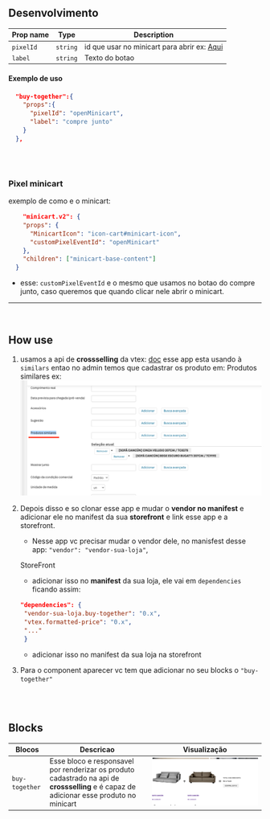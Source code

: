 ## Desenvolvimento

| Prop name       | Type                | Description                                                                                                  |
| --------------- | ------------------- | ------------------------------------------------------------------------------------------------------------ |
| `pixelId`    | `string`            | id que usar no minicart para abrir ex: <a href="#minicart-pixel">Aqui</a>                                               |
| `label`          | `string`            | Texto do botao |


#### Exemplo de uso
```json
  "buy-together":{
    "props":{
      "pixelId": "openMinicart",
      "label": "compre junto"
    }
  },
```

</br>
</br>

<h3 id="minicart-pixel">Pixel minicart</h3>

exemplo de como e o minicart:

```json
	"minicart.v2": {
    "props": {
      "MinicartIcon": "icon-cart#minicart-icon",
      "customPixelEventId": "openMinicart"
    },
    "children": ["minicart-base-content"]
  }
```

- esse: ```customPixelEventId``` e o mesmo que usamos no botao do compre junto, caso queremos que quando clicar nele abrir o minicart.

-------
</br>

## How use

1. usamos a api de **crossselling** da vtex: [doc](https://help.vtex.com/pt/announcements/lancamos-nossas-novas-apis-de-cross-selling-e-up-selling) 
   esse app esta usando à ```similars``` entao no admin temos que cadastrar os produto em: Produtos similares
  ex:
  ![image-admin-cadastro-sku](assets/admin_01.png)

2. Depois disso e so clonar esse app e mudar o **vendor no manifest** e adicionar ele no manifest da sua **storefront** e link esse app e a storefront.
   
   - Nesse app vc precisar mudar o vendor dele, no manisfest desse app: ```"vendor": "vendor-sua-loja"```,

   StoreFront
   - adicionar isso no **manifest** da sua loja, ele vai em ```dependencies``` ficando assim:
   ```json
   "dependencies": {
    "vendor-sua-loja.buy-together": "0.x",
    "vtex.formatted-price": "0.x",
    "..."
    }
   ```
   - adicionar isso no manifest da sua loja na storefront

3. Para o component aparecer vc tem que adicionar no seu blocks o ```"buy-together"```

<br>
<br>

## Blocks


| Blocos | Descricao | Visualização |
| - | - | - |
| `buy-together` | Esse bloco e responsavel por renderizar os produto cadastrado na api de **crossselling** e é capaz de adicionar esse produto no minicart  | ![buy-together block](assets/buy-together.png) |
